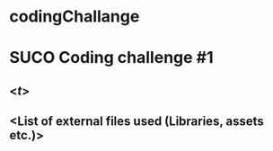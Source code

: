 # codingChallange

# SUCO Coding challenge #1
## <$t$>
## <List of external files used (Libraries, assets etc.)>
